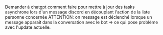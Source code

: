 Demander à chatgpt comment faire pour mettre à jour des tasks asynchrone lors d'un message discord en découplant l'action de la liste personne concernée
ATTENTION: on message est déclenché lorsque un message apparaît dans la conversation avec le bot => ce qui pose problème avec l'update actuelle.
